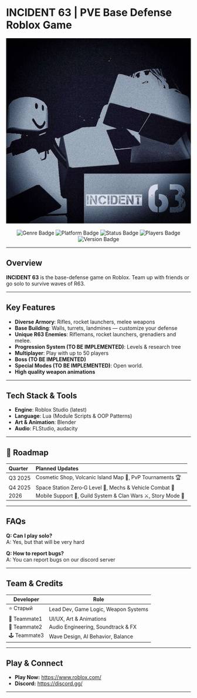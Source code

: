 # INCIDENT 63 | PVE Base Defense Roblox Game

![](IMG_20250714_015051_860.jpg)

<p align="center">
  <img src="https://img.shields.io/badge/Genre-Base%20Defense-red?style=for-the-badge&logo=roblox" alt="Genre Badge"/>
  <img src="https://img.shields.io/badge/Platform-Roblox-black?style=for-the-badge&logo=roblox" alt="Platform Badge"/>
  <img src="https://img.shields.io/badge/Status-Active-brightgreen?style=for-the-badge" alt="Status Badge"/>
  <img src="https://img.shields.io/badge/Players-1–50-blueviolet?style=for-the-badge" alt="Players Badge"/>
  <img src="https://img.shields.io/badge/Pre Alpha-orange?style=for-the-badge" alt="Version Badge"/>
</p>

---

## Overview

**INCIDENT 63** is the base-defense game on Roblox. Team up with friends or go solo to survive waves of R63.

---

## Key Features

- **Diverse Armory**: Rifles, rocket launchers, melee weapons
- **Base Building**: Walls, turrets, landmines — customize your defense
- **Unique R63 Enemies**: Riflemans, rocket launchers, grenadiers and melee.
- **Progression System (TO BE IMPLEMENTED)**: Levels & research tree
- **Multiplayer**: Play with up to 50 players
- **Boss (TO BE IMPLEMENTED)**
- **Special Modes (TO BE IMPLEMENTED)**: Open world.
- **High quality weapon animations**

---

## Tech Stack & Tools

- **Engine**: Roblox Studio (latest)
- **Language**: Lua (Module Scripts & OOP Patterns)
- **Art & Animation**: Blender
- **Audio**: FLStudio, audacity

---

## 📅 Roadmap

| Quarter   | Planned Updates                                         |
| :-------- | :------------------------------------------------------ |
| Q3 2025   | Cosmetic Shop, Volcanic Island Map 🌋, PvP Tournaments 🏆 |
| Q4 2025   | Space Station Zero‑G Level 🌌, Mechs & Vehicle Combat 🚗 |
| 2026      | Mobile Support 📱, Guild System & Clan Wars ⚔️, Story Mode 📖 |

---

## FAQs

**Q: Can I play solo?**  
A: Yes, but that will be very hard

**Q: How to report bugs?**  
A: You can report bugs on our discord server

---

## Team & Credits

| Developer      | Role                                        |
| -------------- | ------------------------------------------- |
| ⭐ Старый       | Lead Dev, Game Logic, Weapon Systems        |
| 🎨 Teammate1   | UI/UX, Art & Animations                     |
| 🎵 Teammate2   | Audio Engineering, Soundtrack & FX          |
| 🕹️ Teammate3   | Wave Design, AI Behavior, Balance           |

---

## Play & Connect

- **Play Now:** https://www.roblox.com/ 
- **Discord:** https://discord.gg/ 

---

